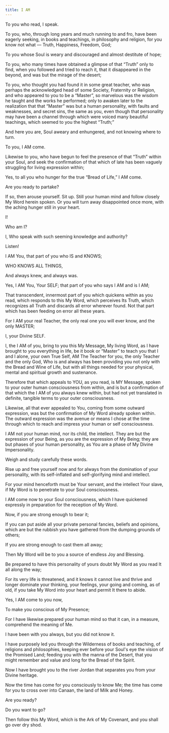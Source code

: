 ```yaml
---
title: I AM
---
```


To you who read, I speak.

To you, who, through long years and much running to and fro, have been
eagerly seeking, in books and teachings, in philosophy and religion,
for you know not what &mdash; Truth, Happiness, Freedom, God;

To you whose Soul is weary and discouraged and almost destitute of
hope;

To you, who many times have obtained a glimpse of that &ldquo;Truth&rdquo; only to
find, when you followed and tried to reach it, that it disappeared in
the beyond, and was but the mirage of the desert;

To you, who thought you had found it in some great teacher, who was
perhaps the acknowledged head of some Society, Fraternity or Religion,
and who appeared to you to be a &ldquo;Master&rdquo;, so marvelous was the wisdom he
taught and the works he performed; only to awaken later to the
realization that that &ldquo;Master&rdquo; was but a human personality, with faults
and weaknesses, and secret sins, the same as you, even though that
personality may have been a channel through which were voiced many
beautiful teachings, which seemed to you the highest &ldquo;Truth;&rdquo;

And here you are, Soul aweary and enhungered, and not knowing where to
turn.

To you, I AM come.

Likewise to you, who have begun to feel the presence of that &ldquo;Truth&rdquo;
within your Soul, and seek the confirmation of that which of late has
been vaguely struggling for living expression within;

Yes, to all you who hunger for the true &ldquo;Bread of Life,&rdquo; I AM come.

Are you ready to partake?

If so, then arouse yourself. Sit up. Still your human mind and follow
closely My Word herein spoken. Or you will turn away disappointed once
more, with the aching hunger still in your heart.

I!

Who am I?

I, Who speak with such seeming knowledge and authority?

Listen!

I AM You, that part of you who IS and KNOWS;

WHO KNOWS ALL THINGS,

And always knew, and always was.

Yes, I AM You, Your SELF; that part of you who says I AM and is I AM;

That transcendent, innermost part of you which quickens within as you
read, which responds to this My Word, which perceives Its Truth, which
recognizes all Truth and discards all error wherever found. Not that
part which has been feeding on error all these years.

For I AM your real Teacher, the only real one you will ever know, and
the only MASTER;

I, your Divine SELF.

I, the I AM of you, bring to you this My Message, My living Word, as I
have brought to you everything in life, be it book or &ldquo;Master&rdquo; to teach
you that I and I alone, your own True Self, AM The Teacher for you, the
only Teacher and the only God, Who is and always has been providing you
not only with the Bread and Wine of Life, but with all things needed for
your physical, mental and spiritual growth and sustenance.

Therefore that which appeals to YOU, as you read, is MY Message, spoken
to your outer human consciousness from within, and is but a confirmation
of that which the I AM of you always knew within, but had not yet
translated in definite, tangible terms to your outer consciousness.

Likewise, all that ever appealed to You, coming from some outward
expression, was but the confirmation of My Word already spoken within.
The outward expression was the avenue or means I chose at the time
through which to reach and impress your human or self consciousness.

I AM not your human mind, nor its child, the intellect. They are but
the expression of your Being, as you are the expression of My Being;
they are but phases of your human personality, as You are a phase of
My Divine Impersonality.

Weigh and study carefully these words.

Rise up and free yourself now and for always from the domination of
your personality, with its self-inflated and self-glorifying mind and
intellect.

For your mind henceforth must be Your servant, and the intellect Your
slave, if My Word is to penetrate to your Soul consciousness.

I AM come now to your Soul consciousness, which I have quickened
expressly in preparation for the reception of My Word.

Now, if you are strong enough to bear it;

If you can put aside all your private personal fancies, beliefs and
opinions, which are but the rubbish you have gathered from the dumping
grounds of others;

If you are strong enough to cast them all away;

Then My Word will be to you a source of endless Joy and Blessing.

Be prepared to have this personality of yours doubt My Word as you
read It all along the way;

For its very life is threatened, and it knows it cannot live and thrive
and longer dominate your thinking, your feelings, your going and coming,
as of old, if you take My Word into your heart and permit It there to
abide.

Yes, I AM come to you now,

To make you conscious of My Presence;

For I have likewise prepared your human mind so that it can, in a
measure, comprehend the meaning of Me.

I have been with you always, but you did not know it.

I have purposely led you through the Wilderness of books and teaching,
of religions and philosophies, keeping ever before your Soul's eye the
vision of the Promised Land; feeding you with the manna of the Desert,
that you might remember and value and long for the Bread of the
Spirit.

Now I have brought you to the river Jordan that separates you from
your Divine heritage.

Now the time has come for you consciously to know Me; the time has come
for you to cross over into Canaan, the land of Milk and Honey.

Are you ready?

Do you want to go?

Then follow this My Word, which is the Ark of My Covenant, and you
shall go over dry shod.

